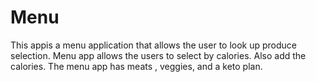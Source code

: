 # Menu
This appis a menu application that allows the user to look up produce selection.
Menu app allows the users to select by calories.
Also add the calories.
The menu app has meats , veggies, and a keto plan.

